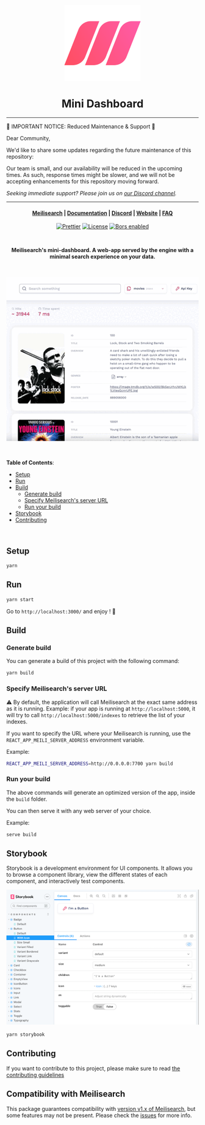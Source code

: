 <p align="center">
  <img src="https://raw.githubusercontent.com/meilisearch/integration-guides/main/assets/logos/logo.svg" alt="Meilisearch logo" width="200" height="200" />
</p>

<h1 align="center">Mini Dashboard</h1>

----

🚨 IMPORTANT NOTICE: Reduced Maintenance & Support 🚨

Dear Community,

We'd like to share some updates regarding the future maintenance of this repository:

Our team is small, and our availability will be reduced in the upcoming times. As such, response times might be slower, and we will not be accepting enhancements for this repository moving forward.

*Seeking immediate support? Please join us on [our Discord channel](https://discord.meilisearch.com).*

----

<h4 align="center">
  <a href="https://github.com/meilisearch/meilisearch">Meilisearch</a> |
  <a href="https://docs.meilisearch.com">Documentation</a> |
  <a href="https://discord.gg/meilisearch">Discord</a> |
  <a href="https://www.meilisearch.com">Website</a> |
  <a href="https://docs.meilisearch.com/faq">FAQ</a>
</h4>

<p align="center">
  <a href="https://github.com/prettier/prettier"><img src="https://img.shields.io/badge/styled_with-prettier-ff69b4.svg" alt="Prettier"></a>
  <a href="https://github.com/meilisearch/mini-dashboard/blob/main/LICENCE"><img src="https://img.shields.io/badge/license-MIT-informational" alt="License"></a>
  <a href="https://ms-bors.herokuapp.com/repositories/55"><img src="https://bors.tech/images/badge_small.svg" alt="Bors enabled"></a>
</p>
<br/>

<p align="center" style="font-weight:bold;">Meilisearch's mini-dashboard. A web-app served by the engine with a minimal search experience on your data.</p>

<br/>
<p align="center">
  <img src="assets/trumen_quick_loop.gif" alt="Web interface gif" />
</p>
<br/>

**Table of Contents**:

- [Setup](#setup)
- [Run](#run)
- [Build](#build)
  - [Generate build](#generate-build)
  - [Specify Meilisearch's server URL](#specify-meilisearchs-server-url)
  - [Run your build](#run-your-build)
- [Storybook](#storybook)
- [Contributing](#contributing)

<br/>

## Setup

```bash
yarn
```

## Run

```bash
yarn start
```

Go to `http://localhost:3000/` and enjoy ! 🎉

## Build

### Generate build

You can generate a build of this project with the following command:

```bash
yarn build
```

### Specify Meilisearch's server URL

⚠️ By default, the application will call Meilisearch at the exact same address as it is running.
Example: if your app is running at `http://localhost:5000`, it will try to call `http://localhost:5000/indexes` to retrieve the list of your indexes.

If you want to specify the URL where your Meilisearch is running, use the `REACT_APP_MEILI_SERVER_ADDRESS` environment variable.

Example:

```bash
REACT_APP_MEILI_SERVER_ADDRESS=http://0.0.0.0:7700 yarn build
```

### Run your build

The above commands will generate an optimized version of the app, inside the `build` folder.

You can then serve it with any web server of your choice.

Example:

```bash
serve build
```

## Storybook

Storybook is a development environment for UI components. It allows you to browse a component library, view the different states of each component, and interactively test components.

![Storybook](assets/storybook.png)

```bash
yarn storybook
```

## Contributing

If you want to contribute to this project, please make sure to read [the contributing guidelines](./CONTRIBUTING.md)

## Compatibility with Meilisearch

This package guarantees compatibility with [version v1.x of Meilisearch](https://github.com/meilisearch/meilisearch/releases/latest), but some features may not be present. Please check the [issues](https://github.com/meilisearch/mini-dashboard/issues?q=is%3Aissue+is%3Aopen+label%3A%22good+first+issue%22+label%3Aenhancement) for more info.
